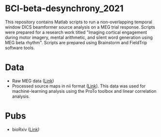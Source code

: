 # BCI-beta-desynchrony_2021
This repository contains Matlab scripts to run a non-overlapping temporal window DICS beamformer source analysis on a MEG trial response. Scripts were prepared for a research work titled "Imaging cortical engagement during motor imagery, mental arithmetic, and silent word generation using MEG beta rhythm". Scripts are prepared using Brainstorm and FieldTrip software tools.

# Data
 - Raw MEG data ([Link](https://springernature.figshare.com/collections/A_magnetoencephalography_dataset_for_motor_and_cognitive_imagery_BCI/5101544))
 - Processed source maps in nii format ([Link](https://figshare.com/articles/software/BCI-beta-desynchrony_2021/20469144)). This data was used for machine-learning analysis using the ProTo toolbox and linear correlation analysis.

# Pubs
- bioRxiv ([Link](https://www.biorxiv.org/content/10.1101/2022.07.16.500303v1))
